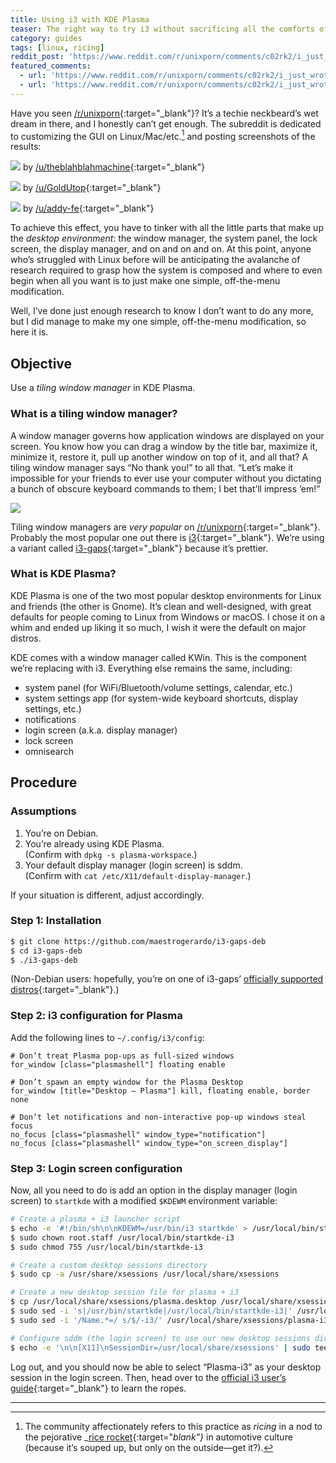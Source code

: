 ```yaml
---
title: Using i3 with KDE Plasma
teaser: The right way to try i3 without sacrificing all the comforts of KDE.
category: guides
tags: [linux, ricing]
reddit_post: 'https://www.reddit.com/r/unixporn/comments/c02rk2/i_just_wrote_a_beginners_guide_to_trying_out_i3/'
featured_comments:
  - url: 'https://www.reddit.com/r/unixporn/comments/c02rk2/i_just_wrote_a_beginners_guide_to_trying_out_i3/er0uxqf/'
  - url: 'https://www.reddit.com/r/unixporn/comments/c02rk2/i_just_wrote_a_beginners_guide_to_trying_out_i3/er14na8/'
---
```


Have you seen [/r/unixporn][]{:target="_blank"}? It’s a techie neckbeard’s wet
dream in there, and I honestly can’t get enough. The subreddit is dedicated to
customizing the GUI on Linux/Mac/etc.[^1] and posting screenshots of the results:

[![](https://i.redd.it/yhh2frtrum621.png)](https://www.reddit.com/r/unixporn/comments/a9p073/i3gaps_a_little_love_for_the_suckless_terminal/) by [/u/theblahblahmachine][]{:target="_blank"}

[![](https://i.redd.it/gp6napd7bm8z.png)](https://www.reddit.com/r/unixporn/comments/6m9du0/windowmaker_running_in_the_90s/) by [/u/GoldUtop][]{:target="_blank"}

[![](https://i.imgur.com/licQwYJ.png)](https://www.reddit.com/r/unixporn/comments/85a436/xfce_on_gnulinux_both_terminal_gui_deserve/) by [/u/addy-fe][]{:target="_blank"}

To achieve this effect, you have to tinker with all the little parts that make
up the <dfn>desktop environment</dfn>: the window manager, the system panel,
the lock screen, the display manager, and on and on and on. At this point,
anyone who’s struggled with Linux before will be anticipating the avalanche of
research required to grasp how the system is composed and where to even begin
when all you want is to just make one simple, off-the-menu modification.

Well, I’ve done just enough research to know I don’t want to do any more, but
I did manage to make my one simple, off-the-menu modification, so here it is.

Objective
---------

Use a <dfn>tiling window manager</dfn> in KDE Plasma.

### What is a tiling window manager?

A window manager governs how application windows are displayed on your screen.
You know how you can drag a window by the title bar, maximize it, minimize it,
restore it, pull up another window on top of it, and all that? A tiling window
manager says “No thank you!” to all that. “Let’s make it impossible for your
friends to ever use your computer without you dictating a bunch of obscure
keyboard commands to them; I bet that’ll impress ’em!”

![](https://cdn-ak.f.st-hatena.com/images/fotolife/s/shihanng/20171220/20171220175936.gif)

Tiling window managers are _very popular_ on
[/r/unixporn][]{:target="_blank"}. Probably the most popular one out there
is [i3][]{:target="_blank"}. We’re using a variant called
[i3-gaps][]{:target="_blank"} because it’s prettier.

### What is KDE Plasma?

KDE Plasma is one of the two most popular desktop environments for Linux and
friends (the other is Gnome). It’s clean and well-designed, with great
defaults for people coming to Linux from Windows or macOS. I chose it on a
whim and ended up liking it so much, I wish it were the default on major
distros.

KDE comes with a window manager called KWin. This is the component we’re
replacing with i3. Everything else remains the same, including:

* system panel (for WiFi/Bluetooth/volume settings, calendar, etc.)
* system settings app (for system-wide keyboard shortcuts, display settings, etc.)
* notifications
* login screen (a.k.a. display manager)
* lock screen
* omnisearch

Procedure
---------

### Assumptions

1. You’re on Debian.
2. You’re already using KDE Plasma.  
   (Confirm with `dpkg -s plasma-workspace`.)
3. Your default display manager (login screen) is sddm.  
   (Confirm with `cat /etc/X11/default-display-manager`.)

If your situation is different, adjust accordingly.

### Step 1: Installation

```sh
$ git clone https://github.com/maestrogerardo/i3-gaps-deb
$ cd i3-gaps-deb
$ ./i3-gaps-deb
```

(Non-Debian users: hopefully, you’re on one of i3-gaps’ [officially supported
distros][]{:target="_blank"}.)

### Step 2: i3 configuration for Plasma

Add the following lines to `~/.config/i3/config`:

```
# Don’t treat Plasma pop-ups as full-sized windows
for_window [class="plasmashell"] floating enable

# Don’t spawn an empty window for the Plasma Desktop
for_window [title="Desktop — Plasma"] kill, floating enable, border none

# Don’t let notifications and non-interactive pop-up windows steal focus
no_focus [class="plasmashell" window_type="notification"]
no_focus [class="plasmashell" window_type="on_screen_display"]
```

### Step 3: Login screen configuration

Now, all you need to do is add an option in the display manager (login screen)
to `startkde` with a modified `$KDEWM` environment variable:

```sh
# Create a plasma + i3 launcher script
$ echo -e '#!/bin/sh\n\nKDEWM=/usr/bin/i3 startkde' > /usr/local/bin/startkde-i3
$ sudo chown root.staff /usr/local/bin/startkde-i3
$ sudo chmod 755 /usr/local/bin/startkde-i3

# Create a custom desktop sessions directory
$ sudo cp -a /usr/share/xsessions /usr/local/share/xsessions

# Create a new desktop session file for plasma + i3
$ cp /usr/local/share/xsessions/plasma.desktop /usr/local/share/xsessions/plasma-i3.desktop
$ sudo sed -i 's|/usr/bin/startkde|/usr/local/bin/startkde-i3|' /usr/local/share/xsessions/plasma-i3.desktop
$ sudo sed -i '/Name.*=/ s/$/-i3/' /usr/local/share/xsessions/plasma-i3.desktop

# Configure sddm (the login screen) to use our new desktop sessions directory
$ echo -e '\n\n[X11]\nSessionDir=/usr/local/share/xsessions' | sudo tee -a /etc/sddm.conf
```

Log out, and you should now be able to select “Plasma-i3” as your desktop
session in the login screen. Then, head over to the [official i3 user’s
guide][]{:target="_blank"} to learn the ropes.

---

[^1]:

    The community affectionately refers to this practice as _ricing_ in a nod
    to the pejorative _[rice rocket][]{:target="_blank"}_ in automotive culture (because it’s
    souped up, but only on the outside—get it?).

[/r/unixporn]: https://www.reddit.com/r/unixporn
[/u/theblahblahmachine]: https://www.reddit.com/u/theblahblahmachine
[/u/GoldUtop]: https://www.reddit.com/u/GoldUtop
[/u/addy-fe]: https://www.reddit.com/u/addy-fe
[i3]: https://i3wm.org
[i3-gaps]: https://github.com/Airblader/i3
[i3-gaps-deb]: https://github.com/maestrogerardo/i3-gaps-deb
[officially supported distros]: https://github.com/Airblader/i3/wiki/Installation
[official i3 user’s guide]: https://i3wm.org/docs/userguide.html
[rice rocket]: https://en.wikipedia.org/wiki/Rice_burner
